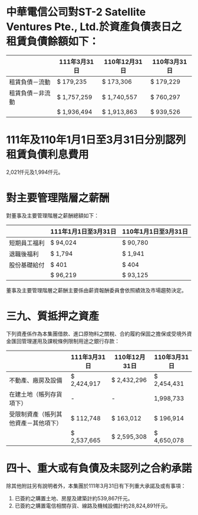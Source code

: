 # 中華電信公司對ST-2 Satellite Ventures Pte., Ltd.於資產負債表日之租賃負債餘額如下：

| |111年3月31日|110年12月31日|110年3月31日|
|---|---|---|---|
|租賃負債－流動|$ 179,235|$ 173,306|$ 179,229|
|租賃負債－非流動|$ 1,757,259|$ 1,740,557|$ 760,297|
| |$ 1,936,494|$ 1,913,863|$ 939,526|

# 111年及110年1月1日至3月31日分別認列租賃負債利息費用

2,021仟元及1,994仟元。

# 對主要管理階層之薪酬

對董事及主要管理階層之薪酬總額如下：

| |111年1月1日至3月31日|110年1月1日至3月31日|
|---|---|---|
|短期員工福利|$ 94,024|$ 90,780|
|退職後福利|$ 1,794|$ 1,941|
|股份基礎給付|$ 401|$ 404|
| |$ 96,219|$ 93,125|

董事及主要管理階層之薪酬主要係由薪資報酬委員會依照績效及市場趨勢決定。

# 三九、質抵押之資產

下列資產係作為本集團借款、進口原物料之關稅、合約履約保固之擔保或受境外資金匯回管理運用及課稅條例限制用途之銀行存款：

| |111年3月31日|110年12月31日|110年3月31日|
|---|---|---|---|
|不動產、廠房及設備|$ 2,424,917|$ 2,432,296|$ 2,454,431|
|在建土地（帳列存貨項下）|-|-|1,998,733|
|受限制資產（帳列其他資產－其他項下）|$ 112,748|$ 163,012|$ 196,914|
| |$ 2,537,665|$ 2,595,308|$ 4,650,078|

# 四十、重大或有負債及未認列之合約承諾

除其他附註另有說明者外，本集團於111年3月31日有下列重大承諾及或有事項：

1. 已簽約之購置土地、房屋及建築計約539,867仟元。
2. 已簽約之購置電信相關存貨、線路及機械設備計約28,824,891仟元。